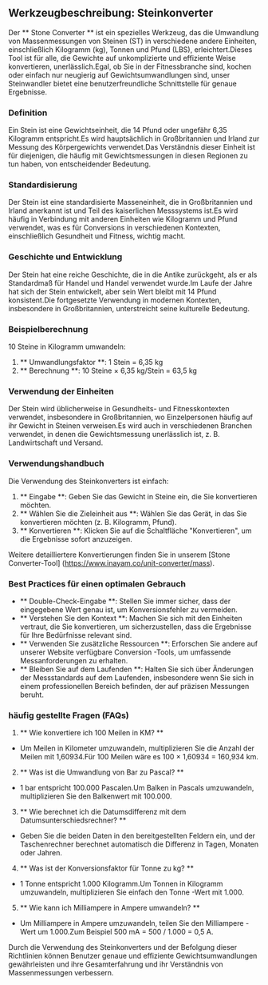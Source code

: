 ## Werkzeugbeschreibung: Steinkonverter

Der ** Stone Converter ** ist ein spezielles Werkzeug, das die Umwandlung von Massenmessungen von Steinen (ST) in verschiedene andere Einheiten, einschließlich Kilogramm (kg), Tonnen und Pfund (LBS), erleichtert.Dieses Tool ist für alle, die Gewichte auf unkomplizierte und effiziente Weise konvertieren, unerlässlich.Egal, ob Sie in der Fitnessbranche sind, kochen oder einfach nur neugierig auf Gewichtsumwandlungen sind, unser Steinwandler bietet eine benutzerfreundliche Schnittstelle für genaue Ergebnisse.

### Definition

Ein Stein ist eine Gewichtseinheit, die 14 Pfund oder ungefähr 6,35 Kilogramm entspricht.Es wird hauptsächlich in Großbritannien und Irland zur Messung des Körpergewichts verwendet.Das Verständnis dieser Einheit ist für diejenigen, die häufig mit Gewichtsmessungen in diesen Regionen zu tun haben, von entscheidender Bedeutung.

### Standardisierung

Der Stein ist eine standardisierte Masseneinheit, die in Großbritannien und Irland anerkannt ist und Teil des kaiserlichen Messsystems ist.Es wird häufig in Verbindung mit anderen Einheiten wie Kilogramm und Pfund verwendet, was es für Conversions in verschiedenen Kontexten, einschließlich Gesundheit und Fitness, wichtig macht.

### Geschichte und Entwicklung

Der Stein hat eine reiche Geschichte, die in die Antike zurückgeht, als er als Standardmaß für Handel und Handel verwendet wurde.Im Laufe der Jahre hat sich der Stein entwickelt, aber sein Wert bleibt mit 14 Pfund konsistent.Die fortgesetzte Verwendung in modernen Kontexten, insbesondere in Großbritannien, unterstreicht seine kulturelle Bedeutung.

### Beispielberechnung

10 Steine ​​in Kilogramm umwandeln:

1. ** Umwandlungsfaktor **: 1 Stein = 6,35 kg
2. ** Berechnung **: 10 Steine ​​× 6,35 kg/Stein = 63,5 kg

### Verwendung der Einheiten

Der Stein wird üblicherweise in Gesundheits- und Fitnesskontexten verwendet, insbesondere in Großbritannien, wo Einzelpersonen häufig auf ihr Gewicht in Steinen verweisen.Es wird auch in verschiedenen Branchen verwendet, in denen die Gewichtsmessung unerlässlich ist, z. B. Landwirtschaft und Versand.

### Verwendungshandbuch

Die Verwendung des Steinkonverters ist einfach:

1. ** Eingabe **: Geben Sie das Gewicht in Steine ​​ein, die Sie konvertieren möchten.
2. ** Wählen Sie die Zieleinheit aus **: Wählen Sie das Gerät, in das Sie konvertieren möchten (z. B. Kilogramm, Pfund).
3. ** Konvertieren **: Klicken Sie auf die Schaltfläche "Konvertieren", um die Ergebnisse sofort anzuzeigen.

Weitere detailliertere Konvertierungen finden Sie in unserem [Stone Converter-Tool] (https://www.inayam.co/unit-converter/mass).

### Best Practices für einen optimalen Gebrauch

- ** Double-Check-Eingabe **: Stellen Sie immer sicher, dass der eingegebene Wert genau ist, um Konversionsfehler zu vermeiden.
- ** Verstehen Sie den Kontext **: Machen Sie sich mit den Einheiten vertraut, die Sie konvertieren, um sicherzustellen, dass die Ergebnisse für Ihre Bedürfnisse relevant sind.
- ** Verwenden Sie zusätzliche Ressourcen **: Erforschen Sie andere auf unserer Website verfügbare Conversion -Tools, um umfassende Messanforderungen zu erhalten.
- ** Bleiben Sie auf dem Laufenden **: Halten Sie sich über Änderungen der Messstandards auf dem Laufenden, insbesondere wenn Sie sich in einem professionellen Bereich befinden, der auf präzisen Messungen beruht.

### häufig gestellte Fragen (FAQs)

1. ** Wie konvertiere ich 100 Meilen in KM? **
- Um Meilen in Kilometer umzuwandeln, multiplizieren Sie die Anzahl der Meilen mit 1,60934.Für 100 Meilen wäre es 100 × 1,60934 = 160,934 km.

2. ** Was ist die Umwandlung von Bar zu Pascal? **
- 1 bar entspricht 100.000 Pascalen.Um Balken in Pascals umzuwandeln, multiplizieren Sie den Balkenwert mit 100.000.

3. ** Wie berechnet ich die Datumsdifferenz mit dem Datumsunterschiedsrechner? **
- Geben Sie die beiden Daten in den bereitgestellten Feldern ein, und der Taschenrechner berechnet automatisch die Differenz in Tagen, Monaten oder Jahren.

4. ** Was ist der Konversionsfaktor für Tonne zu kg? **
- 1 Tonne entspricht 1.000 Kilogramm.Um Tonnen in Kilogramm umzuwandeln, multiplizieren Sie einfach den Tonne -Wert mit 1.000.

5. ** Wie kann ich Milliampere in Ampere umwandeln? **
- Um Milliampere in Ampere umzuwandeln, teilen Sie den Milliampere -Wert um 1.000.Zum Beispiel 500 mA = 500 / 1.000 = 0,5 A.

Durch die Verwendung des Steinkonverters und der Befolgung dieser Richtlinien können Benutzer genaue und effiziente Gewichtsumwandlungen gewährleisten und ihre Gesamterfahrung und ihr Verständnis von Massenmessungen verbessern.